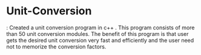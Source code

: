# Unit-Conversion
: Created a unit conversion program in c++ . This program consists of more than 50 unit conversion       modules. The benefit of this program is that user gets the desired unit conversion very fast and efficiently and the user need not to memorize the conversion factors. 
